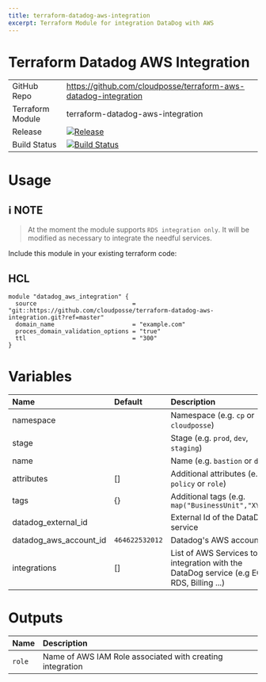 ```yaml
---
title: terraform-datadog-aws-integration
excerpt: Terraform Module for integration DataDog with AWS
---
```


# Terraform Datadog AWS Integration

|                  |                                                                                                                                                                                |
|:-----------------|:-------------------------------------------------------------------------------------------------------------------------------------------------------------------------------|
| GitHub Repo      | <https://github.com/cloudposse/terraform-aws-datadog-integration>                                                                                                              |
| Terraform Module | terraform-datadog-aws-integration                                                                                                                                              |
| Release          | [![Release](https://img.shields.io/github/release/cloudposse/terraform-datadog-aws-integration.svg)](https://github.com/cloudposse/terraform-datadog-aws-integration/releases) |
| Build Status     | [![Build Status](https://travis-ci.org/cloudposse/terraform-datadog-aws-integration.svg?branch=master)](https://travis-ci.org/cloudposse/terraform-datadog-aws-integration)    |

# Usage

## :information_source: NOTE

> At the moment the module supports `RDS integration only`. It will be modified as necessary to integrate the needful services.

Include this module in your existing terraform code:

## HCL

```hcl
module "datadog_aws_integration" {
  source                           = "git::https://github.com/cloudposse/terraform-datadog-aws-integration.git?ref=master"
  domain_name                      = "example.com"
  proces_domain_validation_options = "true"
  ttl                              = "300"
}
```

# Variables

| Name                   | Default        | Description                                                                              | Required |
|:-----------------------|:---------------|:-----------------------------------------------------------------------------------------|:---------|
| namespace              |                | Namespace (e.g. `cp` or `cloudposse`)                                                    | Yes      |
| stage                  |                | Stage (e.g. `prod`, `dev`, `staging`)                                                    | Yes      |
| name                   |                | Name (e.g. `bastion` or `db`)                                                            | Yes      |
| attributes             | []             | Additional attributes (e.g. `policy` or `role`)                                          | No       |
| tags                   | {}             | Additional tags (e.g. `map("BusinessUnit","XYZ")`                                        | No       |
| datadog_external_id    |                | External Id of the DataDog service                                                       | Yes      |
| datadog_aws_account_id | `464622532012` | Datadog's AWS account ID                                                                 | No       |
| integrations           | []             | List of AWS Services to integration with the DataDog service (e.g EC2, RDS, Billing ...) | Yes      |

# Outputs

| Name   | Description                                               |
|:-------|:----------------------------------------------------------|
| `role` | Name of AWS IAM Role associated with creating integration |
